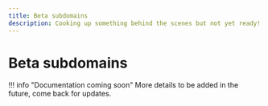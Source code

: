 ```yaml
---
title: Beta subdomains
description: Cooking up something behind the scenes but not yet ready! beta.lorebooks.wiki exist just for that!
---
```


# Beta subdomains

!!! info "Documentation coming soon"
    More details to be added in the future, come back for updates.
